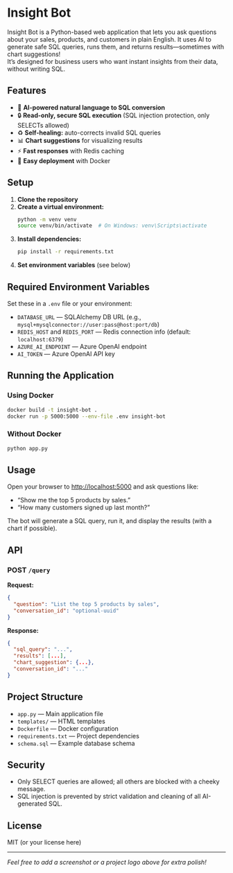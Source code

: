 # Insight Bot

Insight Bot is a Python-based web application that lets you ask questions about your sales, products, and customers in plain English. It uses AI to generate safe SQL queries, runs them, and returns results—sometimes with chart suggestions!  
It’s designed for business users who want instant insights from their data, without writing SQL.

## Features

- 🧠 **AI-powered natural language to SQL conversion**
- 🔒 **Read-only, secure SQL execution** (SQL injection protection, only SELECTs allowed)
- ♻️ **Self-healing:** auto-corrects invalid SQL queries
- 📊 **Chart suggestions** for visualizing results
- ⚡ **Fast responses** with Redis caching
- 🐳 **Easy deployment** with Docker

## Setup

1. **Clone the repository**
2. **Create a virtual environment:**
   ```bash
   python -m venv venv
   source venv/bin/activate  # On Windows: venv\Scripts\activate
   ```
3. **Install dependencies:**
   ```bash
   pip install -r requirements.txt
   ```
4. **Set environment variables** (see below)

## Required Environment Variables

Set these in a `.env` file or your environment:

- `DATABASE_URL` — SQLAlchemy DB URL (e.g., `mysql+mysqlconnector://user:pass@host:port/db`)
- `REDIS_HOST` and `REDIS_PORT` — Redis connection info (default: `localhost:6379`)
- `AZURE_AI_ENDPOINT` — Azure OpenAI endpoint
- `AI_TOKEN` — Azure OpenAI API key

## Running the Application

### Using Docker
```bash
docker build -t insight-bot .
docker run -p 5000:5000 --env-file .env insight-bot
```

### Without Docker
```bash
python app.py
```

## Usage

Open your browser to [http://localhost:5000](http://localhost:5000) and ask questions like:
- “Show me the top 5 products by sales.”
- “How many customers signed up last month?”

The bot will generate a SQL query, run it, and display the results (with a chart if possible).

## API

### POST `/query`

**Request:**
```json
{
  "question": "List the top 5 products by sales",
  "conversation_id": "optional-uuid"
}
```
**Response:**
```json
{
  "sql_query": "...",
  "results": [...],
  "chart_suggestion": {...},
  "conversation_id": "..."
}
```

## Project Structure

- `app.py` — Main application file
- `templates/` — HTML templates
- `Dockerfile` — Docker configuration
- `requirements.txt` — Project dependencies
- `schema.sql` — Example database schema

## Security

- Only SELECT queries are allowed; all others are blocked with a cheeky message.
- SQL injection is prevented by strict validation and cleaning of all AI-generated SQL.

## License

MIT (or your license here)

---

*Feel free to add a screenshot or a project logo above for extra polish!*